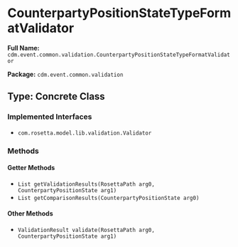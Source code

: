 # CounterpartyPositionStateTypeFormatValidator

**Full Name:** `cdm.event.common.validation.CounterpartyPositionStateTypeFormatValidator`

**Package:** `cdm.event.common.validation`

## Type: Concrete Class

### Implemented Interfaces

- `com.rosetta.model.lib.validation.Validator`

### Methods

#### Getter Methods

- `List getValidationResults(RosettaPath arg0, CounterpartyPositionState arg1)`
- `List getComparisonResults(CounterpartyPositionState arg0)`

#### Other Methods

- `ValidationResult validate(RosettaPath arg0, CounterpartyPositionState arg1)`

